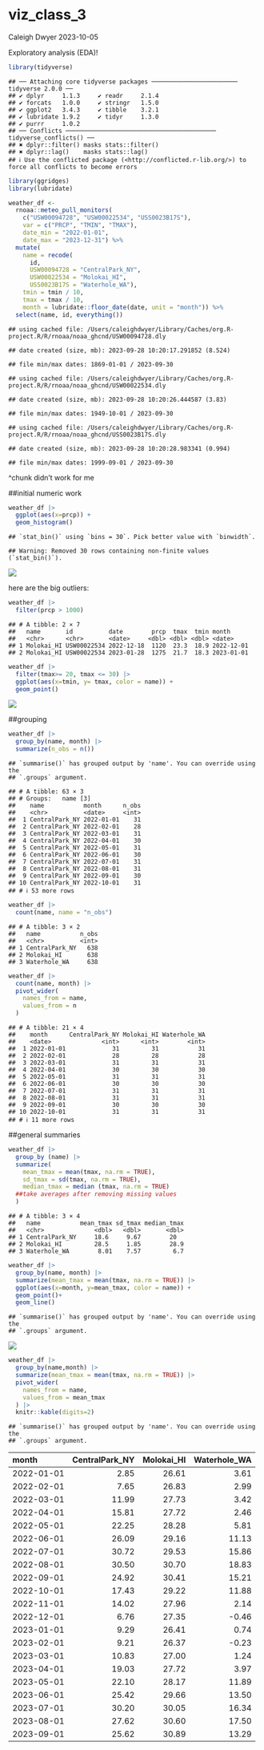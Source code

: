 viz_class_3
================
Caleigh Dwyer
2023-10-05

Exploratory analysis (EDA)!

``` r
library(tidyverse)
```

    ## ── Attaching core tidyverse packages ──────────────────────── tidyverse 2.0.0 ──
    ## ✔ dplyr     1.1.3     ✔ readr     2.1.4
    ## ✔ forcats   1.0.0     ✔ stringr   1.5.0
    ## ✔ ggplot2   3.4.3     ✔ tibble    3.2.1
    ## ✔ lubridate 1.9.2     ✔ tidyr     1.3.0
    ## ✔ purrr     1.0.2     
    ## ── Conflicts ────────────────────────────────────────── tidyverse_conflicts() ──
    ## ✖ dplyr::filter() masks stats::filter()
    ## ✖ dplyr::lag()    masks stats::lag()
    ## ℹ Use the conflicted package (<http://conflicted.r-lib.org/>) to force all conflicts to become errors

``` r
library(ggridges)
library(lubridate)
```

``` r
weather_df <- 
  rnoaa::meteo_pull_monitors(
    c("USW00094728", "USW00022534", "USS0023B17S"),
    var = c("PRCP", "TMIN", "TMAX"), 
    date_min = "2022-01-01",
    date_max = "2023-12-31") %>%
  mutate(
    name = recode(
      id, 
      USW00094728 = "CentralPark_NY", 
      USW00022534 = "Molokai_HI",
      USS0023B17S = "Waterhole_WA"),
    tmin = tmin / 10,
    tmax = tmax / 10,
    month = lubridate::floor_date(date, unit = "month")) %>%
  select(name, id, everything())
```

    ## using cached file: /Users/caleighdwyer/Library/Caches/org.R-project.R/R/rnoaa/noaa_ghcnd/USW00094728.dly

    ## date created (size, mb): 2023-09-28 10:20:17.291852 (8.524)

    ## file min/max dates: 1869-01-01 / 2023-09-30

    ## using cached file: /Users/caleighdwyer/Library/Caches/org.R-project.R/R/rnoaa/noaa_ghcnd/USW00022534.dly

    ## date created (size, mb): 2023-09-28 10:20:26.444587 (3.83)

    ## file min/max dates: 1949-10-01 / 2023-09-30

    ## using cached file: /Users/caleighdwyer/Library/Caches/org.R-project.R/R/rnoaa/noaa_ghcnd/USS0023B17S.dly

    ## date created (size, mb): 2023-09-28 10:20:28.983341 (0.994)

    ## file min/max dates: 1999-09-01 / 2023-09-30

^chunk didn’t work for me

\##initial numeric work

``` r
weather_df |> 
  ggplot(aes(x=prcp)) +
  geom_histogram()
```

    ## `stat_bin()` using `bins = 30`. Pick better value with `binwidth`.

    ## Warning: Removed 30 rows containing non-finite values (`stat_bin()`).

![](viz_class_3_files/figure-gfm/unnamed-chunk-2-1.png)<!-- -->

here are the big outliers:

``` r
weather_df |> 
  filter(prcp > 1000)
```

    ## # A tibble: 2 × 7
    ##   name       id          date        prcp  tmax  tmin month     
    ##   <chr>      <chr>       <date>     <dbl> <dbl> <dbl> <date>    
    ## 1 Molokai_HI USW00022534 2022-12-18  1120  23.3  18.9 2022-12-01
    ## 2 Molokai_HI USW00022534 2023-01-28  1275  21.7  18.3 2023-01-01

``` r
weather_df |> 
  filter(tmax>= 20, tmax <= 30) |> 
  ggplot(aes(x=tmin, y= tmax, color = name)) +
  geom_point()
```

![](viz_class_3_files/figure-gfm/unnamed-chunk-4-1.png)<!-- -->

\##grouping

``` r
weather_df |> 
  group_by(name, month) |> 
  summarize(n_obs = n())
```

    ## `summarise()` has grouped output by 'name'. You can override using the
    ## `.groups` argument.

    ## # A tibble: 63 × 3
    ## # Groups:   name [3]
    ##    name           month      n_obs
    ##    <chr>          <date>     <int>
    ##  1 CentralPark_NY 2022-01-01    31
    ##  2 CentralPark_NY 2022-02-01    28
    ##  3 CentralPark_NY 2022-03-01    31
    ##  4 CentralPark_NY 2022-04-01    30
    ##  5 CentralPark_NY 2022-05-01    31
    ##  6 CentralPark_NY 2022-06-01    30
    ##  7 CentralPark_NY 2022-07-01    31
    ##  8 CentralPark_NY 2022-08-01    31
    ##  9 CentralPark_NY 2022-09-01    30
    ## 10 CentralPark_NY 2022-10-01    31
    ## # ℹ 53 more rows

``` r
weather_df |> 
  count(name, name = "n_obs")
```

    ## # A tibble: 3 × 2
    ##   name           n_obs
    ##   <chr>          <int>
    ## 1 CentralPark_NY   638
    ## 2 Molokai_HI       638
    ## 3 Waterhole_WA     638

``` r
weather_df |> 
  count(name, month) |> 
  pivot_wider(
    names_from = name,
    values_from = n
  )
```

    ## # A tibble: 21 × 4
    ##    month      CentralPark_NY Molokai_HI Waterhole_WA
    ##    <date>              <int>      <int>        <int>
    ##  1 2022-01-01             31         31           31
    ##  2 2022-02-01             28         28           28
    ##  3 2022-03-01             31         31           31
    ##  4 2022-04-01             30         30           30
    ##  5 2022-05-01             31         31           31
    ##  6 2022-06-01             30         30           30
    ##  7 2022-07-01             31         31           31
    ##  8 2022-08-01             31         31           31
    ##  9 2022-09-01             30         30           30
    ## 10 2022-10-01             31         31           31
    ## # ℹ 11 more rows

\##general summaries

``` r
weather_df |> 
  group_by (name) |> 
  summarize(
    mean_tmax = mean(tmax, na.rm = TRUE),
    sd_tmax = sd(tmax, na.rm = TRUE),
    median_tmax = median (tmax, na.rm = TRUE)
  ##take averages after removing missing values
  )
```

    ## # A tibble: 3 × 4
    ##   name           mean_tmax sd_tmax median_tmax
    ##   <chr>              <dbl>   <dbl>       <dbl>
    ## 1 CentralPark_NY     18.6     9.67        20  
    ## 2 Molokai_HI         28.5     1.85        28.9
    ## 3 Waterhole_WA        8.01    7.57         6.7

``` r
weather_df |> 
  group_by(name, month) |> 
  summarize(mean_tmax = mean(tmax, na.rm = TRUE)) |> 
  ggplot(aes(x=month, y=mean_tmax, color = name)) + 
  geom_point()+
  geom_line()
```

    ## `summarise()` has grouped output by 'name'. You can override using the
    ## `.groups` argument.

![](viz_class_3_files/figure-gfm/unnamed-chunk-9-1.png)<!-- -->

``` r
weather_df |> 
  group_by(name,month) |> 
  summarize(mean_tmax = mean(tmax, na.rm = TRUE)) |> 
  pivot_wider(
    names_from = name,
    values_from = mean_tmax
  ) |> 
  knitr::kable(digits=2)
```

    ## `summarise()` has grouped output by 'name'. You can override using the
    ## `.groups` argument.

| month      | CentralPark_NY | Molokai_HI | Waterhole_WA |
|:-----------|---------------:|-----------:|-------------:|
| 2022-01-01 |           2.85 |      26.61 |         3.61 |
| 2022-02-01 |           7.65 |      26.83 |         2.99 |
| 2022-03-01 |          11.99 |      27.73 |         3.42 |
| 2022-04-01 |          15.81 |      27.72 |         2.46 |
| 2022-05-01 |          22.25 |      28.28 |         5.81 |
| 2022-06-01 |          26.09 |      29.16 |        11.13 |
| 2022-07-01 |          30.72 |      29.53 |        15.86 |
| 2022-08-01 |          30.50 |      30.70 |        18.83 |
| 2022-09-01 |          24.92 |      30.41 |        15.21 |
| 2022-10-01 |          17.43 |      29.22 |        11.88 |
| 2022-11-01 |          14.02 |      27.96 |         2.14 |
| 2022-12-01 |           6.76 |      27.35 |        -0.46 |
| 2023-01-01 |           9.29 |      26.41 |         0.74 |
| 2023-02-01 |           9.21 |      26.37 |        -0.23 |
| 2023-03-01 |          10.83 |      27.00 |         1.24 |
| 2023-04-01 |          19.03 |      27.72 |         3.97 |
| 2023-05-01 |          22.10 |      28.17 |        11.89 |
| 2023-06-01 |          25.42 |      29.66 |        13.50 |
| 2023-07-01 |          30.20 |      30.05 |        16.34 |
| 2023-08-01 |          27.62 |      30.60 |        17.50 |
| 2023-09-01 |          25.62 |      30.89 |        13.29 |
